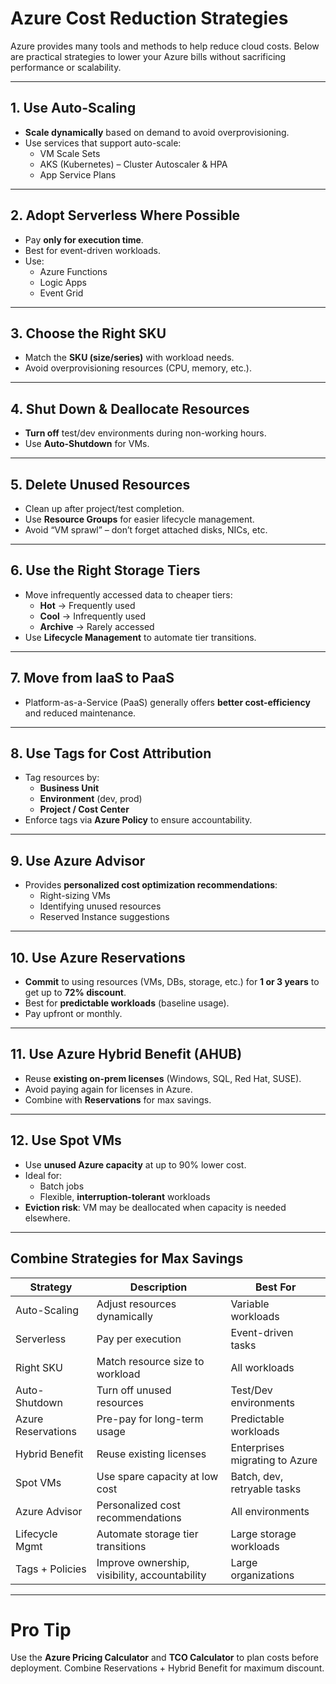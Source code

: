# Azure Cost Reduction Strategies

Azure provides many tools and methods to help reduce cloud costs. Below are practical strategies to lower your Azure bills without sacrificing performance or scalability.

---

## 1. Use Auto-Scaling
- **Scale dynamically** based on demand to avoid overprovisioning.
- Use services that support auto-scale:
  - VM Scale Sets
  - AKS (Kubernetes) – Cluster Autoscaler & HPA
  - App Service Plans

---

## 2. Adopt Serverless Where Possible
- Pay **only for execution time**.
- Best for event-driven workloads.
- Use:
  - Azure Functions
  - Logic Apps
  - Event Grid

---

## 3. Choose the Right SKU
- Match the **SKU (size/series)** with workload needs.
- Avoid overprovisioning resources (CPU, memory, etc.).

---

## 4. Shut Down & Deallocate Resources
- **Turn off** test/dev environments during non-working hours.
- Use **Auto-Shutdown** for VMs.

---

## 5. Delete Unused Resources
- Clean up after project/test completion.
- Use **Resource Groups** for easier lifecycle management.
- Avoid “VM sprawl” – don’t forget attached disks, NICs, etc.

---

## 6. Use the Right Storage Tiers
- Move infrequently accessed data to cheaper tiers:
  - **Hot** → Frequently used
  - **Cool** → Infrequently used
  - **Archive** → Rarely accessed
- Use **Lifecycle Management** to automate tier transitions.

---

## 7. Move from IaaS to PaaS
- Platform-as-a-Service (PaaS) generally offers **better cost-efficiency** and reduced maintenance.

---

## 8. Use Tags for Cost Attribution
- Tag resources by:
  - **Business Unit**
  - **Environment** (dev, prod)
  - **Project / Cost Center**
- Enforce tags via **Azure Policy** to ensure accountability.

---

## 9. Use Azure Advisor
- Provides **personalized cost optimization recommendations**:
  - Right-sizing VMs
  - Identifying unused resources
  - Reserved Instance suggestions

---

## 10. Use Azure Reservations
- **Commit** to using resources (VMs, DBs, storage, etc.) for **1 or 3 years** to get up to **72% discount**.
- Best for **predictable workloads** (baseline usage).
- Pay upfront or monthly.

---

## 11. Use Azure Hybrid Benefit (AHUB)
- Reuse **existing on-prem licenses** (Windows, SQL, Red Hat, SUSE).
- Avoid paying again for licenses in Azure.
- Combine with **Reservations** for max savings.

---

## 12. Use Spot VMs
- Use **unused Azure capacity** at up to 90% lower cost.
- Ideal for:
  - Batch jobs
  - Flexible, **interruption-tolerant** workloads
- **Eviction risk**: VM may be deallocated when capacity is needed elsewhere.

---

## Combine Strategies for Max Savings

| Strategy               | Description                                      | Best For                       |
|------------------------|--------------------------------------------------|--------------------------------|
| Auto-Scaling           | Adjust resources dynamically                     | Variable workloads             |
| Serverless             | Pay per execution                                | Event-driven tasks             |
| Right SKU              | Match resource size to workload                  | All workloads                  |
| Auto-Shutdown          | Turn off unused resources                        | Test/Dev environments          |
| Azure Reservations     | Pre-pay for long-term usage                      | Predictable workloads          |
| Hybrid Benefit         | Reuse existing licenses                          | Enterprises migrating to Azure |
| Spot VMs               | Use spare capacity at low cost                   | Batch, dev, retryable tasks    |
| Azure Advisor          | Personalized cost recommendations                | All environments               |
| Lifecycle Mgmt         | Automate storage tier transitions                | Large storage workloads        |
| Tags + Policies        | Improve ownership, visibility, accountability    | Large organizations            |

---

# Pro Tip
Use the **Azure Pricing Calculator** and **TCO Calculator** to plan costs before deployment. Combine Reservations + Hybrid Benefit for maximum discount.
